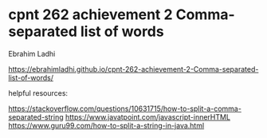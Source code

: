 # cpnt 262 achievement 2 Comma-separated list of words
 
Ebrahim Ladhi

https://ebrahimladhi.github.io/cpnt-262-achievement-2-Comma-separated-list-of-words/

helpful resources:

https://stackoverflow.com/questions/10631715/how-to-split-a-comma-separated-string
https://www.javatpoint.com/javascript-innerHTML
https://www.guru99.com/how-to-split-a-string-in-java.html
